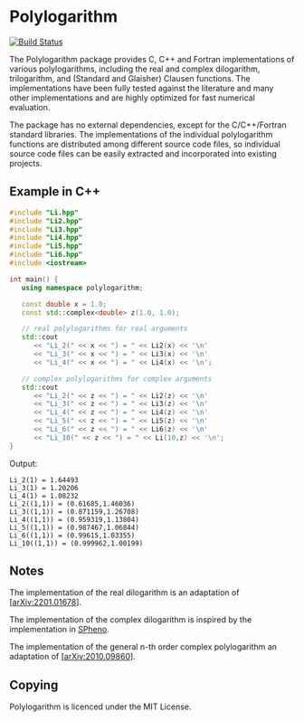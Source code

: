 Polylogarithm
=============

[![Build Status](https://github.com/Expander/polylogarithm/workflows/test/badge.svg)](https://github.com/Expander/polylogarithm/actions)

The Polylogarithm package provides C, C++ and Fortran implementations
of various polylogarithms, including the real and complex dilogarithm,
trilogarithm, and (Standard and Glaisher) Clausen functions.  The
implementations have been fully tested against the literature and many
other implementations and are highly optimized for fast numerical
evaluation.

The package has no external dependencies, except for the C/C++/Fortran
standard libraries.  The implementations of the individual polylogarithm
functions are distributed among different source code files, so
individual source code files can be easily extracted and incorporated
into existing projects.


Example in C++
--------------

```.cpp
#include "Li.hpp"
#include "Li2.hpp"
#include "Li3.hpp"
#include "Li4.hpp"
#include "Li5.hpp"
#include "Li6.hpp"
#include <iostream>

int main() {
   using namespace polylogarithm;

   const double x = 1.0;
   const std::complex<double> z(1.0, 1.0);

   // real polylogarithms for real arguments
   std::cout
      << "Li_2(" << x << ") = " << Li2(x) << '\n'
      << "Li_3(" << x << ") = " << Li3(x) << '\n'
      << "Li_4(" << x << ") = " << Li4(x) << '\n';

   // complex polylogarithms for complex arguments
   std::cout
      << "Li_2(" << z << ") = " << Li2(z) << '\n'
      << "Li_3(" << z << ") = " << Li3(z) << '\n'
      << "Li_4(" << z << ") = " << Li4(z) << '\n'
      << "Li_5(" << z << ") = " << Li5(z) << '\n'
      << "Li_6(" << z << ") = " << Li6(z) << '\n'
      << "Li_10(" << z << ") = " << Li(10,z) << '\n';
}
```

Output:

```
Li_2(1) = 1.64493
Li_3(1) = 1.20206
Li_4(1) = 1.08232
Li_2((1,1)) = (0.61685,1.46036)
Li_3((1,1)) = (0.871159,1.26708)
Li_4((1,1)) = (0.959319,1.13804)
Li_5((1,1)) = (0.987467,1.06844)
Li_6((1,1)) = (0.99615,1.03355)
Li_10((1,1)) = (0.999962,1.00199)
```


Notes
-----

The implementation of the real dilogarithm is an adaptation of
[[arXiv:2201.01678](https://arxiv.org/abs/2201.01678)].

The implementation of the complex dilogarithm is inspired by the
implementation in [SPheno](https://spheno.hepforge.org/).

The implementation of the general n-th order complex polylogarithm an
adaptation of [[arXiv:2010.09860](https://arxiv.org/abs/2010.09860)].


Copying
-------

Polylogarithm is licenced under the MIT License.
